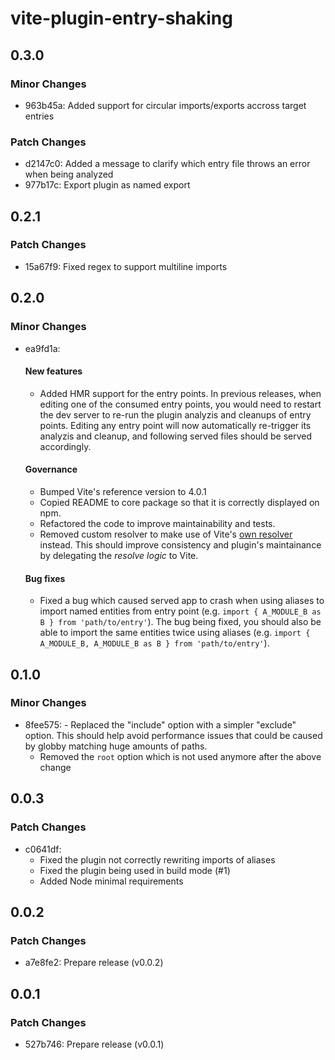# vite-plugin-entry-shaking

## 0.3.0

### Minor Changes

- 963b45a: Added support for circular imports/exports accross target entries

### Patch Changes

- d2147c0: Added a message to clarify which entry file throws an error when being analyzed
- 977b17c: Export plugin as named export

## 0.2.1

### Patch Changes

- 15a67f9: Fixed regex to support multiline imports

## 0.2.0

### Minor Changes

- ea9fd1a:

  #### New features

  - Added HMR support for the entry points. In previous releases, when editing one of the consumed
    entry points, you would need to restart the dev server to re-run the plugin analyzis and
    cleanups of entry points. Editing any entry point will now automatically re-trigger its analyzis
    and cleanup, and following served files should be served accordingly.

  #### Governance

  - Bumped Vite's reference version to 4.0.1
  - Copied README to core package so that it is correctly displayed on npm.
  - Refactored the code to improve maintainability and tests.
  - Removed custom resolver to make use of Vite's
    [own resolver](https://github.com/vitejs/vite/blob/main/packages/vite/src/node/config.ts#L544)
    instead. This should improve consistency and plugin's maintainance by delegating the _resolve
    logic_ to Vite.

  #### Bug fixes

  - Fixed a bug which caused served app to crash when using aliases to import named entities from
    entry point (e.g. `import { A_MODULE_B as B } from 'path/to/entry'`). The bug being fixed, you
    should also be able to import the same entities twice using aliases (e.g.
    `import { A_MODULE_B, A_MODULE_B as B } from 'path/to/entry'`).

## 0.1.0

### Minor Changes

- 8fee575: - Replaced the "include" option with a simpler "exclude" option. This should help avoid
  performance issues that could be caused by globby matching huge amounts of paths.
  - Removed the `root` option which is not used anymore after the above change

## 0.0.3

### Patch Changes

- c0641df:
  - Fixed the plugin not correctly rewriting imports of aliases
  - Fixed the plugin being used in build mode (#1)
  - Added Node minimal requirements

## 0.0.2

### Patch Changes

- a7e8fe2: Prepare release (v0.0.2)

## 0.0.1

### Patch Changes

- 527b746: Prepare release (v0.0.1)
